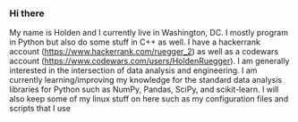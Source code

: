 ### Hi there

My name is Holden and I currently live in Washington, DC. I mostly program in Python but also do some stuff in C++ as well. I have a hackerrank account
(https://www.hackerrank.com/ruegger_2) as well as a codewars account (https://www.codewars.com/users/HoldenRuegger). I am generally interested in 
the intersection of data analysis and engineering. I am currently learning/improving my knowledge for the standard data analysis libraries for Python 
such as NumPy, Pandas, SciPy, and scikit-learn. I will also keep some of my linux stuff on here such as my configuration files and scripts that I use
